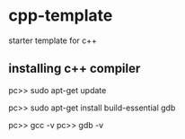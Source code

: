 # cpp-template

starter template for c++

## installing c++ compiler

pc>> sudo apt-get update

pc>> sudo apt-get install build-essential gdb

pc>> gcc -v
pc>> gdb -v
